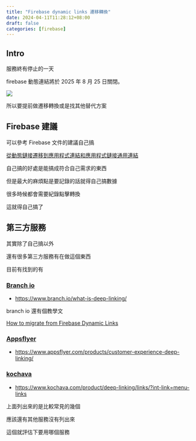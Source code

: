 ```yaml
---
title: "Firebase dynamic links 遷移轉換"
date: 2024-04-11T11:28:12+08:00
draft: false
categories: [firebase]
---
```


## Intro

服務終有停止的一天

firebase 動態連結將於 2025 年 8 月 25 日關閉。

![](https://firebasestorage.googleapis.com/v0/b/storage-bucket-83851.appspot.com/o/blog%2F截圖%202024-04-11%20上午11.34.10.png?alt=media&token=177c4740-af77-4b0d-8ad3-b6b85d5304f8)

所以要提前做遷移轉換或是找其他替代方案

## Firebase 建議

可以參考 Firebase 文件的建議自己搞

[從動態鏈接遷移到應用程式連結和應用程式鏈接通用連結](https://firebase.google.com/support/guides/app-links-universal-links?hl=zh-tw)

自己搞的好處是能搞成符合自己需求的東西

但是最大的麻煩點是要記錄的話就得自己搞數據

很多時候都會需要紀錄點擊轉換

這就得自己搞了

## 第三方服務

其實除了自己搞以外

還有很多第三方服務有在做這個東西

目前有找到的有

### [Branch io](https://www.branch.io/)

* https://www.branch.io/what-is-deep-linking/

branch io 還有個教學文

[How to migrate from Firebase Dynamic Links](https://www.branch.io/guides/how-to-migrate-from-firebase-dynamic-links/)

### [Appsflyer](https://www.appsflyer.com/)

* https://www.appsflyer.com/products/customer-experience-deep-linking/

### [kochava](https://www.kochava.com/)

* https://www.kochava.com/product/deep-linking/links/?int-link=menu-links

上面列出來的是比較常見的幾個

應該還有其他服務沒有列出來

這個就評估下要用哪個服務